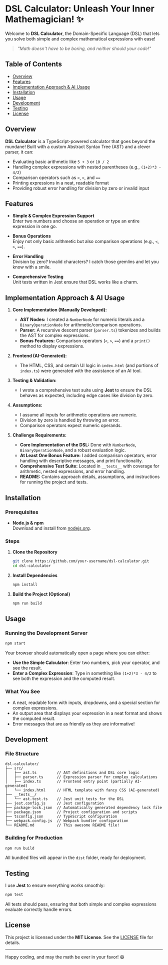 # DSL Calculator: Unleash Your Inner Mathemagician! ✨

Welcome to **DSL Calculator**, the Domain-Specific Language (DSL) that lets you solve both simple and complex mathematical expressions with ease!

> _"Math doesn't have to be boring, and neither should your code!"_

## Table of Contents
- [Overview](#overview)
- [Features](#features)
- [Implementation Approach & AI Usage](#implementation-approach--ai-usage)
- [Installation](#installation)
- [Usage](#usage)
- [Development](#development)
- [Testing](#testing)
- [License](#license)

## Overview

**DSL Calculator** is a TypeScript-powered calculator that goes beyond the mundane! Built with a custom Abstract Syntax Tree (AST) and a clever parser, it can:

- Evaluating basic arithmetic like `5 + 3` or `10 / 2`
- Handling complex expressions with nested parentheses (e.g., `(1+2)*3 - 4/2`)
- Comparison operators such as `<`, `>`, and `==`
- Printing expressions in a neat, readable format
- Providing robust error handling for division by zero or invalid input

## Features

- **Simple & Complex Expression Support**  
  Enter two numbers and choose an operation or type an entire expression in one go.

- **Bonus Operations**  
  Enjoy not only basic arithmetic but also comparison operations (e.g., `<`, `>`, `==`).

- **Error Handling**  
  Division by zero? Invalid characters? I catch those gremlins and let you know with a smile.

- **Comprehensive Testing**  
  Unit tests written in Jest ensure that DSL works like a charm.

## Implementation Approach & AI Usage

1. **Core Implementation (Manually Developed):**  
   - **AST Nodes:** I created a `NumberNode` for numeric literals and a `BinaryOperationNode` for arithmetic/comparison operations.  
   - **Parser:** A recursive descent parser (`parser.ts`) tokenizes and builds the AST for complex expressions.  
   - **Bonus Features:** Comparison operators (`<`, `>`, `==`) and a `print()` method to display expressions.  

2. **Frontend (AI-Generated):**  
   - The HTML, CSS, and certain UI logic in `index.html` (and portions of `index.ts`) were generated with the assistance of an AI tool.  

3. **Testing & Validation:**  
   - I wrote a comprehensive test suite using **Jest** to ensure the DSL behaves as expected, including edge cases like division by zero.

4. **Assumptions:**  
   - I assume all inputs for arithmetic operations are numeric.  
   - Division by zero is handled by throwing an error.  
   - Comparison operators expect numeric operands.

5. **Challenge Requirements:**  
   - **Core Implementation of the DSL:** Done with `NumberNode`, `BinaryOperationNode`, and a robust evaluation logic.  
   - **At Least One Bonus Feature:** I added comparison operators, error handling with descriptive messages, and print functionality.  
   - **Comprehensive Test Suite:** Located in `__tests__` with coverage for arithmetic, nested expressions, and error handling.  
   - **README:** Contains approach details, assumptions, and instructions for running the project and tests.
 

## Installation

### Prerequisites
- **Node.js & npm**  
  Download and install from [nodejs.org](https://nodejs.org).

### Steps

1. **Clone the Repository**  
   ```bash
   git clone https://github.com/your-username/dsl-calculator.git
   cd dsl-calculator
   ```
2. **Install Dependencies**  
   ```bash
   npm install
   ```
3. **Build the Project (Optional)**  
   ```bash
   npm run build
   ```

## Usage

### Running the Development Server

```bash
npm start
```
Your browser should automatically open a page where you can either:

- **Use the Simple Calculator**: Enter two numbers, pick your operator, and see the result.  
- **Enter a Complex Expression**: Type in something like `(1+2)*3 - 4/2` to see both the expression and the computed result.

### What You See

- A neat, readable form with inputs, dropdowns, and a special section for complex expressions.
- An output area that displays your expression in a neat format and shows the computed result.
- Error messages that are as friendly as they are informative!


## Development

### File Structure

```
dsl-calculator/
├── src/
│   ├── ast.ts         // AST definitions and DSL core logic
│   ├── parser.ts      // Expression parser for complex calculations
│   ├── index.ts       // Frontend entry point (partially AI-generated)
│   └── index.html     // HTML template with fancy CSS (AI-generated)
├── __tests__/
│   └── ast.test.ts    // Jest unit tests for the DSL
├── jest.config.js     // Jest configuration
├── package-lock.json  // Automatically generated dependency lock file
├── package.json       // Project configuration and scripts
├── tsconfig.json      // TypeScript configuration
├── webpack.config.js  // Webpack bundler configuration
└── README.md          // This awesome README file!
```

### Building for Production

```bash
npm run build
```
All bundled files will appear in the `dist` folder, ready for deployment.

## Testing

I use **Jest** to ensure everything works smoothly:

```bash
npm test
```
All tests should pass, ensuring that both simple and complex expressions evaluate correctly handle errors.

## License

This project is licensed under the **MIT License**. See the [LICENSE](LICENSE) file for details.

---

Happy coding, and may the math be ever in your favor! 😄
